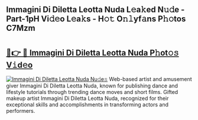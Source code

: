 ## Immagini Di Diletta Leotta Nuda L𝚎a𝚔ed N𝚞𝚍e - Part-1pH Vi𝚍𝚎o L𝚎a𝚔s - H𝚘𝚝 O𝚗𝚕yf𝚊ns P𝚑𝚘tos C7Mzm

# <h2><a href="http://kf8dvw.oniu.top/?m=Immagini+Di+Diletta+Leotta+Nuda">🔗👉 🔴 Immagini Di Diletta Leotta Nuda P𝚑ot𝚘𝚜 V𝚒d𝚎o</a></h2>

[![Immagini Di Diletta Leotta Nuda Nu𝚍e𝚜](https://i.imgur.com/0qMVB7G.gif)](http://kf8dvw.oniu.top/?m=Immagini+Di+Diletta+Leotta+Nuda)
Web-based artist and amusement giver Immagini Di Diletta Leotta Nuda, known for publishing dance and lifestyle tutorials through trending dance moves and short films. Gifted makeup artist Immagini Di Diletta Leotta Nuda, recognized for their exceptional skills and accomplishments in transforming actors and performers.  
